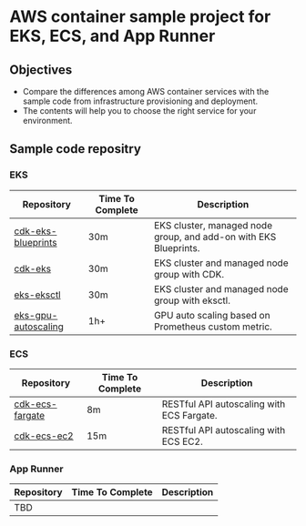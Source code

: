 # AWS container sample project for EKS, ECS, and App Runner

## Objectives

* Compare the differences among AWS container services with the sample code from infrastructure provisioning and deployment.
* The contents will help you to choose the right service for your environment.

## Sample code repositry

### EKS

| Repository                    | Time To Complete | Description          |
|-------------------------------|------------------|----------------------|
| [cdk-eks-blueprints](https://github.com/engel80/cdk-eks-blueprints)      | 30m| EKS cluster, managed node group, and add-on with EKS Blueprints.     |
| [cdk-eks](https://github.com/engel80/cdk-eks)        | 30m |  EKS cluster and managed node group with CDK.     |
| [eks-eksctl](https://github.com/engel80/eks-eksctl)  | 30m |   EKS cluster and managed node group with eksctl.   |
| [eks-gpu-autoscaling](https://github.com/engel80/eks-gpu-autoscaling)  | 1h+ | GPU auto scaling based on Prometheus custom metric.   |

### ECS

| Repository                    | Time To Complete  | Description          |
|-------------------------------|-------------------|----------------------|
| [cdk-ecs-fargate](https://github.com/engel80/cdk-ecs-fargate)  | 8m | RESTful API autoscaling with ECS Fargate. |
| [cdk-ecs-ec2](https://github.com/engel80/cdk-ecs-ec2)  | 15m | RESTful API autoscaling with ECS EC2. |

### App Runner

| Repository                    | Time To Complete  | Description          |
|-------------------------------|-------|----------------------|
| TBD  |  | |
